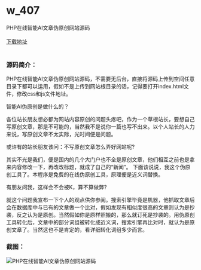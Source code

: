 # w_407
PHP在线智能AI文章伪原创网站源码
<br/></br>
[下载地址](https://www.uuid2.com/407.html "下载地址")
<br/></br>
<h3>源码简介：</h3>
<p>PHP在线智能AI文章伪原创网站源码，不需要无后台，直接将源码上传到空间任意目录下都可以运用，假如不是上传到网站根目录的话，记得要打开index.html文件，修改css和js文件地址。<p>
<p>智能AI伪原创是做什么的？<p>
<p>各位站长朋友想必都为网站内容原创的问题头疼吧，作为一个草根站长，要想自己写原创文章，那是不可能的，当然我不是说你一篇也写不出来。以个人站长的人力来说，写原创文章不太实际，光时间便是问题。

或许有的站长朋友该问：不写原创文章怎么弄好网站呢?

其实不光是我们，便是国内的几个大门户也不全是原创文章，他们相互之前也是拿来内容修改一下，再改改标题，就成了自己的“新闻”。 下面该说说，我这个伪原创工具了。本程序是免费的在线伪原创工具，原理便是近义词替换。

有朋友问我，这样会不会被K，算不算做弊?

就这个问题我宣布一下个人的观点供你参阅。搜索引擎毕竟是机器，他抓取文章后会在数据库中与已有的文章做一个比对，假如发现有相似度很高的文章则认为是抄袭，反之认为是原创。当然假如你是原样照搬的，那么就订死是抄袭的。用伪原创工具转化后，文章中的部分词组被转化成近义词，搜索引擎再比对时，就认为是原创文章了。当然这也不是肯定的，看详细转化词组多少而言。<p>
<h3>截图：</h3>
<img src="https://www.uuid2.com/wp-content/uploads/img/202105/a92fbd7612.jpg" alt="PHP在线智能AI文章伪原创网站源码">

